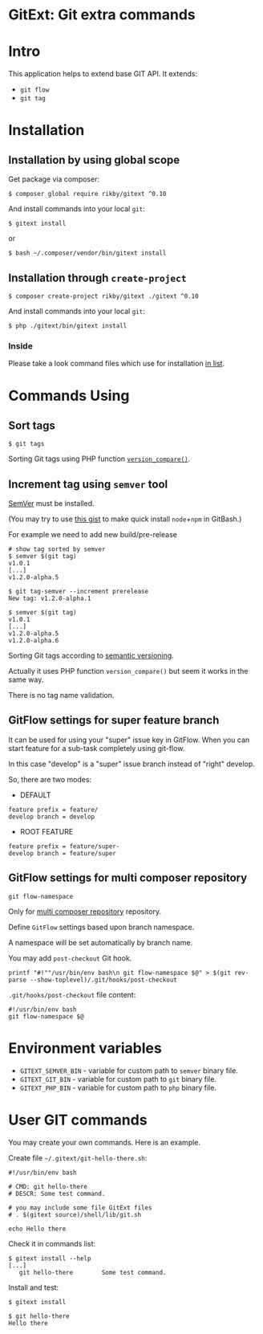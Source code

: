 # GitExt: Git extra commands

# Intro
This application helps to extend base GIT API.
It extends:
- `git flow`
- `git tag`

# Installation
## Installation by using global scope
Get package via composer:
```
$ composer global require rikby/gitext ^0.10
```
And install commands into your local `git`:
```
$ gitext install
```
or
```
$ bash ~/.composer/vendor/bin/gitext install
```

## Installation through `create-project`
```
$ composer create-project rikby/gitext ./gitext ^0.10
```
And install commands into your local `git`:
```
$ php ./gitext/bin/gitext install
```

### Inside
Please take a look command files which use for installation [in list](src/shell/command).

# Commands Using
## Sort tags
```shell
$ git tags
```
Sorting Git tags using PHP function [`version_compare()`](http://php.net/version_compare).

## Increment tag using `semver` tool
[SemVer](https://github.com/npm/node-semver) must be installed.

(You may try to use [this gist](https://gist.github.com/andkirby/3f65c5a6499739c842e25fb7f6d5e682) to make quick install `node`+`npm` in GitBash.)

For example we need to add new build/pre-release
```shell
# show tag sorted by semver
$ semver $(git tag)
v1.0.1
[...]
v1.2.0-alpha.5

$ git tag-semver --increment prerelease
New tag: v1.2.0-alpha.1

$ semver $(git tag)
v1.0.1
[...]
v1.2.0-alpha.5
v1.2.0-alpha.6
```
Sorting Git tags according to [semantic versioning](semver.org).

Actually it uses PHP function `version_compare()` but seem it works in the same way.

There is no tag name validation.
## GitFlow settings for super feature branch
It can be used for using your "super" issue key in GitFlow.
When you can start feature for a sub-task completely using git-flow.

In this case "develop" is a "super" issue branch instead of "right" develop.

So, there are two modes:
  - DEFAULT
```
feature prefix = feature/
develop branch = develop
```
  - ROOT FEATURE
```
feature prefix = feature/super-
develop branch = feature/super
```

## GitFlow settings for multi composer repository
```
git flow-namespace
```

Only for [multi composer repository](../../../../andkirby/multi-repo-composer) repository.

Define `GitFlow` settings based upon branch namespace.

A namespace will be set automatically by branch name.

You may add `post-checkout` Git hook.
```
printf "#!""/usr/bin/env bash\n git flow-namespace $@" > $(git rev-parse --show-toplevel)/.git/hooks/post-checkout
```

`.git/hooks/post-checkout` file content:
```
#!/usr/bin/env bash
git flow-namespace $@
```

# Environment variables

- `GITEXT_SEMVER_BIN` - variable for custom path to `semver` binary file.
- `GITEXT_GIT_BIN`    - variable for custom path to `git` binary file.
- `GITEXT_PHP_BIN`    - variable for custom path to `php` binary file.

# User GIT commands
You may create your own commands.
Here is an example.

Create file `~/.gitext/git-hello-there.sh`:
```shell
#!/usr/bin/env bash

# CMD: git hello-there
# DESCR: Some test command.

# you may include some file GitExt files
# . $(gitext source)/shell/lib/git.sh

echo Hello there
```

Check it in commands list:
```shell
$ gitext install --help
[...]
   git hello-there        Some test command.
```

Install and test:
```shell
$ gitext install

$ git hello-there
Hello there
```
